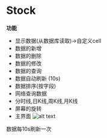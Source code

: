 # Stock
****功能****

 *  显示数据(从数据库读取)->自定义cell
 *  数据的新增
 *  数据的删除
 *  数据的修改
 *  数据的查询
 *  数据自动刷新 (10s)
 *  数据排序(按字段)
 *  网络查询数据
 *  分时线,日K线,周K线,月K线
 *  屏幕的旋转
 *  主界面
 ![alt text]( /Users/Chairman/Documents/IOS/Github/Stock/IMG_0800.PNG "主界面")

数据每10s刷新一次